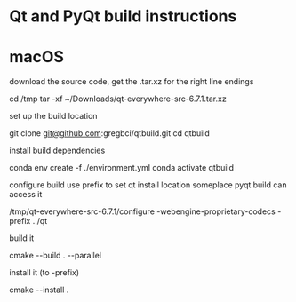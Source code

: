 # Qt and PyQt build instructions

# macOS

download the source code, get the .tar.xz for the right line endings

cd /tmp
tar -xf ~/Downloads/qt-everywhere-src-6.7.1.tar.xz 

set up the build location

git clone git@github.com:gregbci/qtbuild.git
cd qtbuild

install build dependencies

conda env create -f ./environment.yml
conda activate qtbuild

configure build
use prefix to set qt install location someplace pyqt build can access it

/tmp/qt-everywhere-src-6.7.1/configure -webengine-proprietary-codecs -prefix ../qt

build it

cmake --build . --parallel

install it (to -prefix)

cmake --install .
